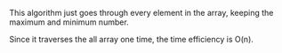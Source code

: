 

This algorithm just goes through every element in the array, keeping the maximum and minimum number.

Since it traverses the all array one time, the time efficiency is O(n).